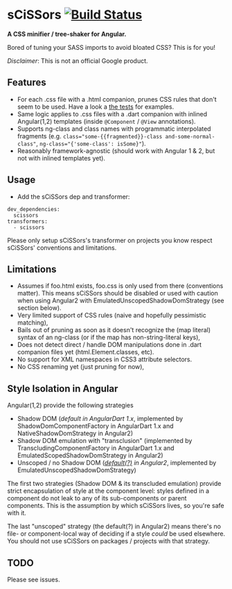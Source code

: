 # sCiSSors [![Build Status](https://travis-ci.org/google/dart-scissors.svg?branch=master)](https://travis-ci.org/google/dart-scissors)
**A CSS minifier / tree-shaker for Angular.**

Bored of tuning your SASS imports to avoid bloated CSS? This is for you!

_Disclaimer_: This is not an official Google product.

## Features

- For each .css file with a .html companion, prunes CSS rules that don't seem
  to be used. Have a look a [the tests](./test/transformer_vm_test.dart) for
  examples.
- Same logic applies to .css files with a .dart companion with inlined
  Angular(1,2) templates (inside `@Component` / `@View` annotations).
- Supports ng-class and class names with programmatic interpolated fragments
  (e.g. `class="some-{{fragmented}}-class and-some-normal-class"`,
  `ng-class="{'some-class': isSome}"`).
- Reasonably framework-agnostic (should work with Angular 1 & 2, but not with
  inlined templates yet).

## Usage

- Add the sCiSSors dep and transformer:

```
dev_dependencies:
  scissors
transformers:
  - scissors
```

Please only setup sCiSSors's transformer on projects you know respect sCiSSors'
conventions and limitations.

## Limitations

- Assumes if foo.html exists, foo.css is only used from there (conventions
  matter). This means sCiSSors should be disabled or used with caution when
  using Angular2 with EmulatedUnscopedShadowDomStrategy (see section below).
- Very limited support of CSS rules (naive and hopefully pessimistic matching),
- Bails out of pruning as soon as it doesn't recognize the (map literal)
  syntax of an ng-class (or if the map has non-string-literal keys),
- Does not detect direct / handle DOM manipulations done in .dart companion
  files yet (html.Element.classes, etc).
- No support for XML namespaces in CSS3 attribute selectors.
- No CSS renaming yet (just pruning for now),

## Style Isolation in Angular

Angular(1,2) provide the following strategies

- Shadow DOM (*default in AngularDart 1.x*, implemented by
  ShadowDomComponentFactory in AngularDart 1.x and NativeShadowDomStrategy
  in Angular2)
- Shadow DOM emulation with "transclusion" (implemented by
  TranscludingComponentFactory in AngularDart 1.x and EmulatedScopedShadowDomStrategy
  in Angular2)
- Unscoped / no Shadow DOM
  (*[default(?)](http://blog.thoughtram.io/angular/2015/06/29/shadow-dom-strategies-in-angular2.html)
  in Angular2*, implemented by EmulatedUnscopedShadowDomStrategy)

The first two strategies (Shadow DOM & its transcluded emulation) provide strict
encapsulation of style at the component level: styles defined in a component
do not leak to any of its sub-components or parent components. This is the
assumption by which sCiSSors lives, so you're safe with it.

The last "unscoped" strategy (the default(?) in Angular2) means there's no file- or
component-local way of deciding if a style *could* be used elsewhere. You should
not use sCiSSors on packages / projects with that strategy.

## TODO

Please see issues.
